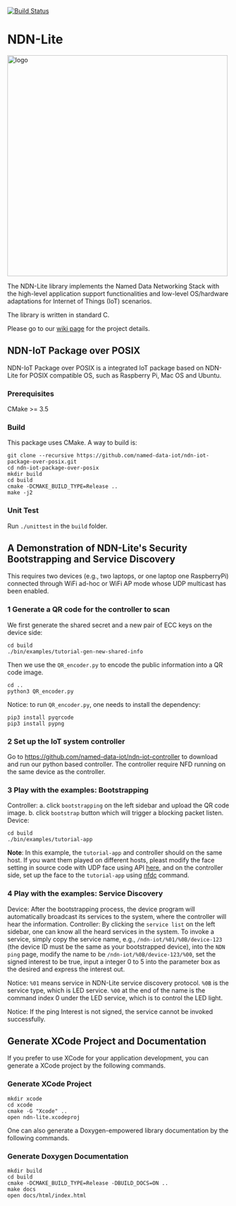 [![Build Status](https://travis-ci.org/named-data-iot/ndn-iot-package-over-posix.svg?branch=master)](https://travis-ci.org/named-data-iot/ndn-iot-package-over-posix)

NDN-Lite
========

<img src="https://zhiyi-zhang.com/images/ndn-lite-logo.jpg" alt="logo" width="500"/>

The NDN-Lite library implements the Named Data Networking Stack with the high-level application support functionalities and low-level OS/hardware adaptations for Internet of Things (IoT) scenarios.

The library is written in standard C.

Please go to our [wiki page](https://github.com/Zhiyi-Zhang/ndn_standalone/wiki) for the project details.

NDN-IoT Package over POSIX
--------------------------
NDN-IoT Package over POSIX is a integrated IoT package based on NDN-Lite for POSIX compatible OS, such as
Raspberry Pi, Mac OS and Ubuntu.

### Prerequisites ###
CMake >= 3.5

### Build ###
This package uses CMake. A way to build is:
 ```
 git clone --recursive https://github.com/named-data-iot/ndn-iot-package-over-posix.git
 cd ndn-iot-package-over-posix
 mkdir build
 cd build
 cmake -DCMAKE_BUILD_TYPE=Release ..
 make -j2
 ```

### Unit Test ###
Run `./unittest` in the `build` folder.

## A Demonstration of NDN-Lite's Security Bootstrapping and Service Discovery

This requires two devices (e.g., two laptops, or one laptop one RaspberryPi) connected through WiFi ad-hoc or WiFi AP mode whose UDP multicast has been enabled.

### 1 Generate a QR code for the controller to scan
We first generate the shared secret and a new pair of ECC keys on the device side:
```
cd build
./bin/examples/tutorial-gen-new-shared-info
```
Then we use the `QR_encoder.py` to encode the public information into a QR code image.
```
cd ..
python3 QR_encoder.py
```
Notice: to run `QR_encoder.py`, one needs to install the dependency:
```
pip3 install pyqrcode
pip3 install pypng
```

### 2 Set up the IoT system controller
Go to https://github.com/named-data-iot/ndn-iot-controller to download and run our python based controller.
The controller require NFD running on the same device as the controller.

### 3 Play with the examples: Bootstrapping
Controller:
a. click `bootstrapping` on the left sidebar and upload the QR code image.
b. click `bootstrap` button which will trigger a blocking packet listen.
Device:
```
cd build
./bin/examples/tutorial-app
```
**Note**: In this example, the ``tutorial-app`` and controller should on the same host. If you want them played on different hosts, pleast modify the face setting in source code with UDP face using API [here](https://github.com/named-data-iot/ndn-iot-package-over-posix/blob/master/adaptation/udp/udp-face.h), and on the controller side, set up the face to the ``tutorial-app`` using [nfdc](http://named-data.net/doc/NFD/current/manpages/nfdc-face.html) command.

### 4 Play with the examples: Service Discovery
Device:
After the bootstrapping process, the device program will automatically broadcast its services to the system, where the controller will hear the information.
Controller:
By clicking the `service list` on the left sidebar, one can know all the heard services in the system.
To invoke a service, simply copy the service name, e.g., `/ndn-iot/%01/%0B/device-123` (the device ID must be the same as your bootstrapped device), into the `NDN ping` page, modify the name to be `/ndn-iot/%0B/device-123/%00`, set the signed interest to be true, input a integer 0 to 5 into the parameter box as the desired  and express the interest out.

Notice: `%01` means service in NDN-Lite service discovery protocol.
`%0B` is the service type, which is LED service.
`%00` at the end of the name is the command index 0 under the LED service, which is to control the LED light.

Notice: If the ping Interest is not signed, the service cannot be invoked successfully.

## Generate XCode Project and Documentation
If you prefer to use XCode for your application development, you can generate a XCode project by the following commands.
### Generate XCode Project ###
 ```
 mkdir xcode
 cd xcode
 cmake -G "Xcode" ..
 open ndn-lite.xcodeproj
 ```

One can also generate a Doxygen-empowered library documentation by the following commands.
### Generate Doxygen Documentation ###
 ```
 mkdir build
 cd build
 cmake -DCMAKE_BUILD_TYPE=Release -DBUILD_DOCS=ON ..
 make docs
 open docs/html/index.html
 ```
